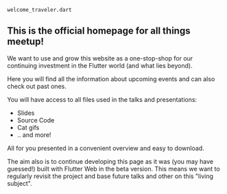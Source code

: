 `welcome_traveler.dart`

## This is the official homepage for all things meetup!

We want to use and grow this website as a one-stop-shop for our continuing investment in the Flutter world (and what lies beyond).

Here you will find all the information about upcoming events and can also check out past ones.

You will have access to all files used in the talks and presentations:

- Slides
- Source Code
- Cat gifs
- .. and more!

All for you presented in a convenient overview and easy to download.

The aim also is to continue developing this page as it was (you may have guessed!) built with Flutter Web in the beta version. This means we want to regularly revisit the project and base future talks and other on this "living subject".
